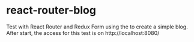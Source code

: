 # react-router-blog
Test with React Router and Redux Form using the to create a simple blog. After start, the access for this test is on http://localhost:8080/
